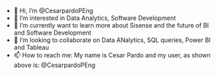 - 👋 Hi, I’m @CesarpardoPEng
- 👀 I’m interested in Data Analytics, Software Development
- 🌱 I’m currently want to learn more about Sisense and the future of BI and Software Development
- 💞️ I’m looking to collaborate on Data ANalytics, SQL queries, Power BI and Tableau
- 📫 How to reach me: My name is Cesar Pardo and my user, as shown above is: @CesarpardoPEng

<!---
CesarpardoPEng/CesarpardoPEng is a ✨ special ✨ repository because its `README.md` (this file) appears on your GitHub profile.
You can click the Preview link to take a look at your changes.
--->

